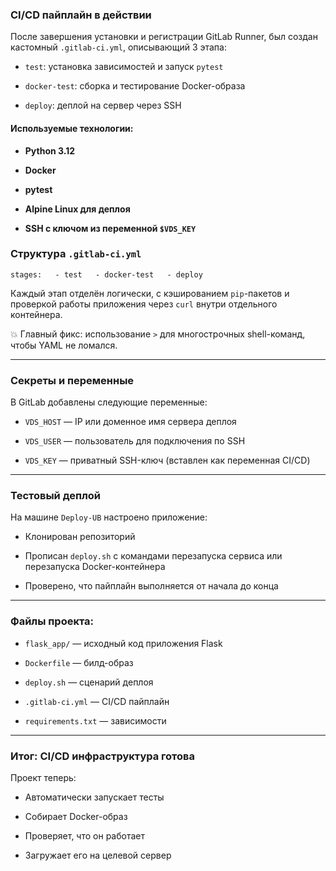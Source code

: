 ### CI/CD пайплайн в действии

После завершения установки и регистрации GitLab Runner, был создан кастомный `.gitlab-ci.yml`, описывающий 3 этапа:

- `test`: установка зависимостей и запуск `pytest`
    
- `docker-test`: сборка и тестирование Docker-образа
    
- `deploy`: деплой на сервер через SSH
    
#### Используемые технологии:

- **Python 3.12**
    
- **Docker**
    
- **pytest**
    
- **Alpine Linux для деплоя**
    
- **SSH с ключом из переменной `$VDS_KEY`**
    

### Структура `.gitlab-ci.yml`

`stages:   - test   - docker-test   - deploy`

Каждый этап отделён логически, с кэшированием `pip`-пакетов и проверкой работы приложения через `curl` внутри отдельного контейнера.

💥 Главный фикс: использование `>` для многострочных shell-команд, чтобы YAML не ломался.

---

### Секреты и переменные

В GitLab добавлены следующие переменные:

- `VDS_HOST` — IP или доменное имя сервера деплоя
    
- `VDS_USER` — пользователь для подключения по SSH
    
- `VDS_KEY` — приватный SSH-ключ (вставлен как переменная CI/CD)
    

---

### Тестовый деплой

На машине `Deploy-UB` настроено приложение:

- Клонирован репозиторий
    
- Прописан `deploy.sh` с командами перезапуска сервиса или перезапуска Docker-контейнера
    
- Проверено, что пайплайн выполняется от начала до конца
    

---

### Файлы проекта:

- `flask_app/` — исходный код приложения Flask
    
- `Dockerfile` — билд-образ
    
- `deploy.sh` — сценарий деплоя
    
- `.gitlab-ci.yml` — CI/CD пайплайн
    
- `requirements.txt` — зависимости
    

---

### Итог: CI/CD инфраструктура готова

Проект теперь:

- Автоматически запускает тесты
    
- Собирает Docker-образ
    
- Проверяет, что он работает
    
- Загружает его на целевой сервер